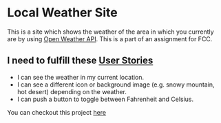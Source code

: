 # Local Weather Site

This is a site which shows the weather of the area in which you currently are by using [Open Weather API](https://openweathermap.org/current#geo). This is a part of an assignment for FCC.

## I need to fulfill these [User Stories](https://en.wikipedia.org/wiki/User_story)

- I can see the weather in my current location.  
- I can see a different icon or background image (e.g. snowy mountain, hot desert) depending on the weather.  
- I can push a button to toggle between Fahrenheit and Celsius.  

You can checkout this project [here](https://skywalker212.github.io/local-weather)  
